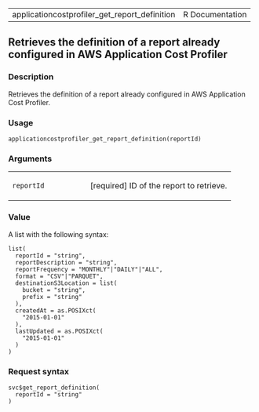 <table style="width: 100%;">
<tbody>
<tr class="odd">
<td>applicationcostprofiler_get_report_definition</td>
<td style="text-align: right;">R Documentation</td>
</tr>
</tbody>
</table>

## Retrieves the definition of a report already configured in AWS Application Cost Profiler

### Description

Retrieves the definition of a report already configured in AWS
Application Cost Profiler.

### Usage

    applicationcostprofiler_get_report_definition(reportId)

### Arguments

<table>
<colgroup>
<col style="width: 35%" />
<col style="width: 65%" />
</colgroup>
<tbody>
<tr class="odd">
<td><code
id="applicationcostprofiler_get_report_definition_:_reportId">reportId</code></td>
<td><p>[required] ID of the report to retrieve.</p></td>
</tr>
</tbody>
</table>

### Value

A list with the following syntax:

    list(
      reportId = "string",
      reportDescription = "string",
      reportFrequency = "MONTHLY"|"DAILY"|"ALL",
      format = "CSV"|"PARQUET",
      destinationS3Location = list(
        bucket = "string",
        prefix = "string"
      ),
      createdAt = as.POSIXct(
        "2015-01-01"
      ),
      lastUpdated = as.POSIXct(
        "2015-01-01"
      )
    )

### Request syntax

    svc$get_report_definition(
      reportId = "string"
    )
